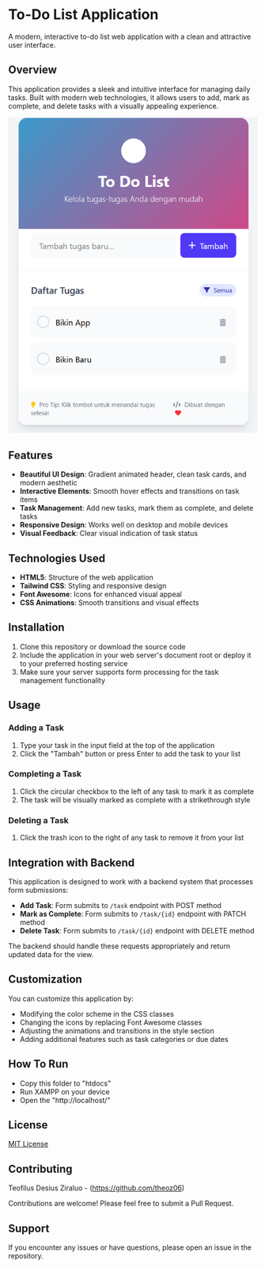 
# To-Do List Application

A modern, interactive to-do list web application with a clean and attractive user interface.

## Overview

This application provides a sleek and intuitive interface for managing daily tasks. Built with modern web technologies, it allows users to add, mark as complete, and delete tasks with a visually appealing experience.

![To-Do List App Screenshot](/public/image.png)

## Features

- **Beautiful UI Design**: Gradient animated header, clean task cards, and modern aesthetic
- **Interactive Elements**: Smooth hover effects and transitions on task items
- **Task Management**: Add new tasks, mark them as complete, and delete tasks
- **Responsive Design**: Works well on desktop and mobile devices
- **Visual Feedback**: Clear visual indication of task status

## Technologies Used

- **HTML5**: Structure of the web application
- **Tailwind CSS**: Styling and responsive design
- **Font Awesome**: Icons for enhanced visual appeal
- **CSS Animations**: Smooth transitions and visual effects

## Installation

1. Clone this repository or download the source code
2. Include the application in your web server's document root or deploy it to your preferred hosting service
3. Make sure your server supports form processing for the task management functionality

## Usage

### Adding a Task

1. Type your task in the input field at the top of the application
2. Click the "Tambah" button or press Enter to add the task to your list

### Completing a Task

1. Click the circular checkbox to the left of any task to mark it as complete
2. The task will be visually marked as complete with a strikethrough style

### Deleting a Task

1. Click the trash icon to the right of any task to remove it from your list

## Integration with Backend

This application is designed to work with a backend system that processes form submissions:

- **Add Task**: Form submits to `/task` endpoint with POST method
- **Mark as Complete**: Form submits to `/task/{id}` endpoint with PATCH method
- **Delete Task**: Form submits to `/task/{id}` endpoint with DELETE method

The backend should handle these requests appropriately and return updated data for the view.

## Customization

You can customize this application by:

- Modifying the color scheme in the CSS classes
- Changing the icons by replacing Font Awesome classes
- Adjusting the animations and transitions in the style section
- Adding additional features such as task categories or due dates

## How To Run
- Copy this folder to "htdocs"
- Run XAMPP on your device
- Open the "http://localhost/"

## License

[MIT License](LICENSE)

## Contributing
Teofilus Desius Ziraluo - (https://github.com/theoz06)

Contributions are welcome! Please feel free to submit a Pull Request.

## Support

If you encounter any issues or have questions, please open an issue in the repository.

